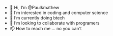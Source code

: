 - 👋 Hi, I’m @Paulkmathew
- 👀 I’m interested in coding and computer science
- 🌱 I’m currently doing btech 
- 💞️ I’m looking to collaborate with programers 
- 📫 How to reach me ... no you can't

<!---
Paulkmathew/Paulkmathew is a ✨ special ✨ repository because its `README.md` (this file) appears on your GitHub profile.
You can click the Preview link to take a look at your changes.
--->
